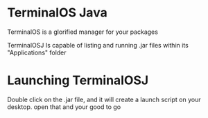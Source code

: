 # TerminalOS Java
TerminalOS is a glorified manager for your packages

TerminalOSJ Is capable of listing and running .jar files within its "Applications" folder

# Launching TerminalOSJ
Double click on the .jar file, and it will create a launch script on your desktop. open that and your good to go
